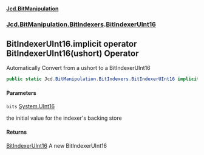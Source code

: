 ﻿#### [Jcd.BitManipulation](index.md 'index')

### [Jcd.BitManipulation.BitIndexers](Jcd.BitManipulation.BitIndexers.md 'Jcd.BitManipulation.BitIndexers').[BitIndexerUInt16](Jcd.BitManipulation.BitIndexers.BitIndexerUInt16.md 'Jcd.BitManipulation.BitIndexers.BitIndexerUInt16')

## BitIndexerUInt16.implicit operator BitIndexerUInt16(ushort) Operator

Automatically Convert from a ushort to a BitIndexerUInt16

```csharp
public static Jcd.BitManipulation.BitIndexers.BitIndexerUInt16 implicit operator BitIndexerUInt16(ushort bits);
```

#### Parameters

<a name='Jcd.BitManipulation.BitIndexers.BitIndexerUInt16.op_ImplicitJcd.BitManipulation.BitIndexers.BitIndexerUInt16(ushort).bits'></a>

`bits` [System.UInt16](https://docs.microsoft.com/en-us/dotnet/api/System.UInt16 'System.UInt16')

the initial value for the indexer's backing store

#### Returns

[BitIndexerUInt16](Jcd.BitManipulation.BitIndexers.BitIndexerUInt16.md 'Jcd.BitManipulation.BitIndexers.BitIndexerUInt16')
A new BitIndexerUInt16
